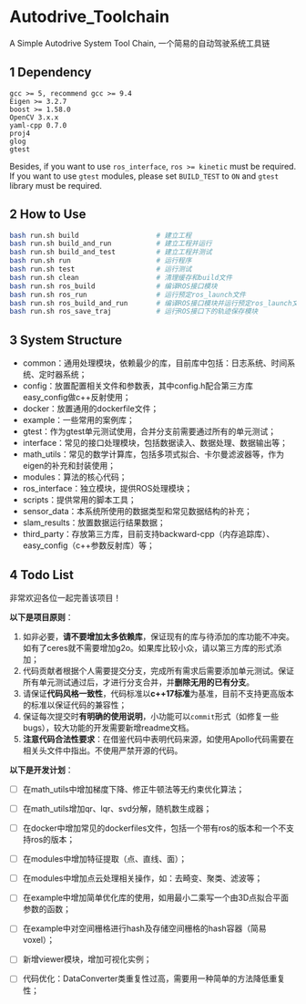 # Autodrive_Toolchain
A Simple Autodrive System Tool Chain, 一个简易的自动驾驶系统工具链

## 1 Dependency

```
gcc >= 5, recommend gcc >= 9.4
Eigen >= 3.2.7
boost >= 1.58.0
OpenCV 3.x.x
yaml-cpp 0.7.0
proj4
glog
gtest
```

Besides, if you want to use `ros_interface`,  `ros >= kinetic` must be required. If you want to use `gtest` modules, please set `BUILD_TEST` to  `ON` and `gtest` library must be required.

## 2 How to Use

```bash
bash run.sh build 		   			# 建立工程
bash run.sh build_and_run  			# 建立工程并运行
bash run.sh build_and_test 			# 建立工程并测试
bash run.sh run 		   			# 运行程序
bash run.sh test 		   			# 运行测试
bash run.sh clean 		   			# 清理缓存和build文件
bash run.sh ros_build				# 编译ROS接口模块
bash run.sh ros_run					# 运行预定ros_launch文件
bash run.sh ros_build_and_run		# 编译ROS接口模块并运行预定ros_launch文件
bash run.sh ros_save_traj			# 运行ROS接口下的轨迹保存模块
```

## 3 System Structure

+ common：通用处理模块，依赖最少的库，目前库中包括：日志系统、时间系统、定时器系统；
+ config：放置配置相关文件和参数表，其中config.h配合第三方库easy_config做c++反射使用；
+ docker：放置通用的dockerfile文件；
+ example：一些常用的案例库；
+ gtest：作为gtest单元测试使用，合并分支前需要通过所有的单元测试；
+ interface：常见的接口处理模块，包括数据读入、数据处理、数据输出等；
+ math_utils：常见的数学计算库，包括多项式拟合、卡尔曼滤波器等，作为eigen的补充和封装使用；
+ modules：算法的核心代码；
+ ros_interface：独立模块，提供ROS处理模块；
+ scripts：提供常用的脚本工具；
+ sensor_data：本系统所使用的数据类型和常见数据结构的补充；
+ slam_results：放置数据运行结果数据；
+ third_party：存放第三方库，目前支持backward-cpp（内存追踪库）、easy_config（c++参数反射库）等；

## 4 Todo List

非常欢迎各位一起完善该项目！

**以下是项目原则**：

1. 如非必要，**请不要增加太多依赖库**，保证现有的库与待添加的库功能不冲突。如有了ceres就不需要增加g2o。如果库比较小众，请以第三方库的形式添加；
2. 代码贡献者根据个人需要提交分支，完成所有需求后需要添加单元测试。保证所有单元测试通过后，才进行分支合并，并**删除无用的已有分支**。
3. 请保证**代码风格一致性**，代码标准以**c++17标准**为基准，目前不支持更高版本的标准以保证代码的兼容性；
4. 保证每次提交时**有明确的使用说明**，小功能可以`commit`形式（如修复一些bugs），较大功能的开发需要新增readme文档。
5. **注意代码合法性要求**：在借鉴代码中表明代码来源，如使用Apollo代码需要在相关头文件中指出。不使用严禁开源的代码。

**以下是开发计划**：

- [ ] 在math_utils中增加梯度下降、修正牛顿法等无约束优化算法；
- [ ] 在math_utils增加qr、lqr、svd分解，随机数生成器；
- [ ] 在docker中增加常见的dockerfiles文件，包括一个带有ros的版本和一个不支持ros的版本；
- [ ] 在modules中增加特征提取（点、直线、面）；
- [ ] 在modules中增加点云处理相关操作，如：去畸变、聚类、滤波等；
- [ ] 在example中增加简单优化库的使用，如用最小二乘写一个由3D点拟合平面参数的函数；
- [ ] 在example中对空间栅格进行hash及存储空间栅格的hash容器（简易voxel）；
- [ ] 新增viewer模块，增加可视化实例；
- [ ] 代码优化：DataConverter类重复性过高，需要用一种简单的方法降低重复性；


